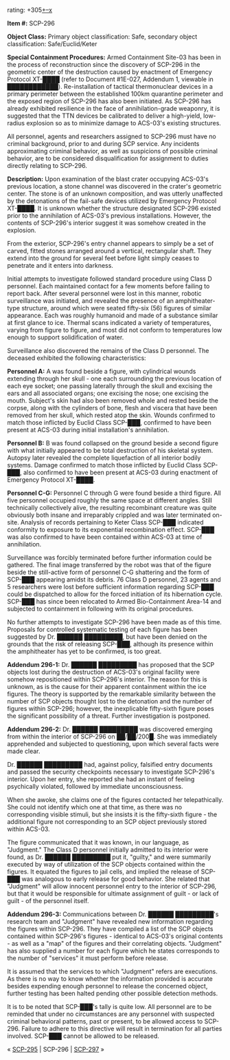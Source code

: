 rating: +305[+](javascript:; "I like it")[–](javascript:; "I don't like it")[x](javascript:; "Cancel my vote")

**Item #:** SCP-296

**Object Class:** Primary object classification: Safe, secondary object classification: Safe/Euclid/Keter

**Special Containment Procedures:** Armed Containment Site-03 has been in the process of reconstruction since the discovery of SCP-296 in the geometric center of the destruction caused by enactment of Emergency Protocol XT-████ (refer to Document #1E-027, Addendum 1, viewable in ████████████). Re-installation of tactical thermonuclear devices in a primary perimeter between the established 100km quarantine perimeter and the exposed region of SCP-296 has also been initiated. As SCP-296 has already exhibited resilience in the face of annihilation-grade weaponry, it is suggested that the TTN devices be calibrated to deliver a high-yield, low-radius explosion so as to minimize damage to ACS-03's existing structures.

All personnel, agents and researchers assigned to SCP-296 must have no criminal background, prior to and during SCP service. Any incidents approximating criminal behavior, as well as suspicions of possible criminal behavior, are to be considered disqualification for assignment to duties directly relating to SCP-296.

**Description:** Upon examination of the blast crater occupying ACS-03's previous location, a stone channel was discovered in the crater's geometric center. The stone is of an unknown composition, and was utterly unaffected by the detonations of the fail-safe devices utilized by Emergency Protocol XT-████. It is unknown whether the structure designated SCP-296 existed prior to the annihilation of ACS-03's previous installations. However, the contents of SCP-296's interior suggest it was somehow created in the explosion.

From the exterior, SCP-296's entry channel appears to simply be a set of carved, fitted stones arranged around a vertical, rectangular shaft. They extend into the ground for several feet before light simply ceases to penetrate and it enters into darkness.

Initial attempts to investigate followed standard procedure using Class D personnel. Each maintained contact for a few moments before failing to report back. After several personnel were lost in this manner, robotic surveillance was initiated, and revealed the presence of an amphitheater-type structure, around which were seated fifty-six (56) figures of similar appearance. Each was roughly humanoid and made of a substance similar at first glance to ice. Thermal scans indicated a variety of temperatures, varying from figure to figure, and most did not conform to temperatures low enough to support solidification of water.

Surveillance also discovered the remains of the Class D personnel. The deceased exhibited the following characteristics:

**Personnel A:** A was found beside a figure, with cylindrical wounds extending through her skull - one each surrounding the previous location of each eye socket; one passing laterally through the skull and excising the ears and all associated organs; one excising the nose; one excising the mouth. Subject's skin had also been removed whole and rested beside the corpse, along with the cylinders of bone, flesh and viscera that have been removed from her skull, which rested atop the skin. Wounds confirmed to match those inflicted by Euclid Class SCP-███, confirmed to have been present at ACS-03 during initial installation's annihilation.

**Personnel B:** B was found collapsed on the ground beside a second figure with what initially appeared to be total destruction of his skeletal system. Autopsy later revealed the complete liquefaction of all interior bodily systems. Damage confirmed to match those inflicted by Euclid Class SCP-███, also confirmed to have been present at ACS-03 during enactment of Emergency Protocol XT-████.

**Personnel C-G:** Personnel C through G were found beside a third figure. All five personnel occupied roughly the same space at different angles. Still technically collectively alive, the resulting recombinant creature was quite obviously both insane and irreparably crippled and was later terminated on-site. Analysis of records pertaining to Keter Class SCP-███ indicated conformity to exposure to its exponential recombination effect. SCP-███ was also confirmed to have been contained within ACS-03 at time of annihilation.

Surveillance was forcibly terminated before further information could be gathered. The final image transferred by the robot was that of the figure beside the still-active form of personnel C-G shattering and the form of SCP-███ appearing amidst its debris. 76 Class D personnel, 23 agents and 5 researchers were lost before sufficient information regarding SCP-███ could be dispatched to allow for the forced initiation of its hibernation cycle. SCP-███ has since been relocated to Armed Bio-Containment Area-14 and subjected to containment in following with its original procedures.

No further attempts to investigate SCP-296 have been made as of this time. Proposals for controlled systematic testing of each figure has been suggested by Dr. ██████ █████████, but have been denied on the grounds that the risk of releasing SCP-███, although its presence within the amphitheater has yet to be confirmed, is too great.

**Addendum 296-1:** Dr. ██████ █████████ has proposed that the SCP objects lost during the destruction of ACS-03's original facility were somehow repositioned within SCP-296's interior. The reason for this is unknown, as is the cause for their apparent containment within the ice figures. The theory is supported by the remarkable similarity between the number of SCP objects thought lost to the detonation and the number of figures within SCP-296; however, the inexplicable fifty-sixth figure poses the significant possibility of a threat. Further investigation is postponed.

**Addendum 296-2:** Dr. ██████ █████████ was discovered emerging from within the interior of SCP-296 on ██/██/200█. She was immediately apprehended and subjected to questioning, upon which several facts were made clear.

Dr. ██████ █████████ had, against policy, falsified entry documents and passed the security checkpoints necessary to investigate SCP-296's interior. Upon her entry, she reported she had an instant of feeling psychically violated, followed by immediate unconsciousness.

When she awoke, she claims one of the figures contacted her telepathically. She could not identify which one at that time, as there was no corresponding visible stimuli, but she insists it is the fifty-sixth figure - the additional figure not corresponding to an SCP object previously stored within ACS-03.

The figure communicated that it was known, in our language, as "Judgment." The Class D personnel initially admitted to its interior were found, as Dr. ██████ █████████ put it, "guilty," and were summarily executed by way of utilization of the SCP objects contained within the figures. It equated the figures to jail cells, and implied the release of SCP-███ was analogous to early release for good behavior. She related that "Judgment" will allow innocent personnel entry to the interior of SCP-296, but that it would be responsible for ultimate assignment of guilt - or lack of guilt - of the personnel itself.

**Addendum 296-3:** Communications between Dr. ██████ █████████'s research team and "Judgment" have revealed new information regarding the figures within SCP-296. They have compiled a list of the SCP objects contained within SCP-296's figures - identical to ACS-03's original contents - as well as a "map" of the figures and their correlating objects. "Judgment" has also supplied a number for each figure which he states corresponds to the number of "services" it must perform before release.

It is assumed that the services to which "Judgment" refers are executions. As there is no way to know whether the information provided is accurate besides expending enough personnel to release the concerned object, further testing has been halted pending other possible detection methods.

It is to be noted that SCP-███'s tally is quite low. All personnel are to be reminded that under no circumstances are any personnel with suspected criminal behavioral patterns, past or present, to be allowed access to SCP-296. Failure to adhere to this directive will result in termination for all parties involved. SCP-███ cannot be allowed to be released.

« [SCP-295](/scp-295) | SCP-296 | [SCP-297](/scp-297) »